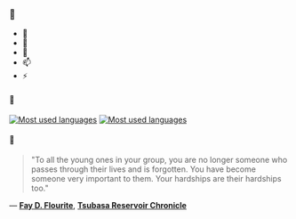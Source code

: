 ### 👋

- 🔭
- 🌱
- 💬
- 📫
- ⚡

#### 🧏

[![Most used languages](https://github-readme-stats-aynah.vercel.app/api/top-langs/?username=aynh&theme=solarized-dark&langs_count=6&layout=compact&hide_title=true)](https://github.com/anuraghazra/github-readme-stats#gh-dark-mode-only)
[![Most used languages](https://github-readme-stats-aynah.vercel.app/api/top-langs/?username=aynh&theme=solarized-light&langs_count=6&layout=compact&hide_title=true)](https://github.com/anuraghazra/github-readme-stats#gh-light-mode-only)

#### 💬

> "To all the young ones in your group, you are no longer someone who passes through their lives and is forgotten. You have become someone very important to them. Your hardships are their hardships too."

&mdash; [**Fay D. Flourite**](https://myanimelist.net/character.php?q=Fay%20D.%20Flourite&cat=character), [**Tsubasa Reservoir Chronicle**](https://myanimelist.net/search/all?q=Tsubasa%20Reservoir%20Chronicle&cat=all)
